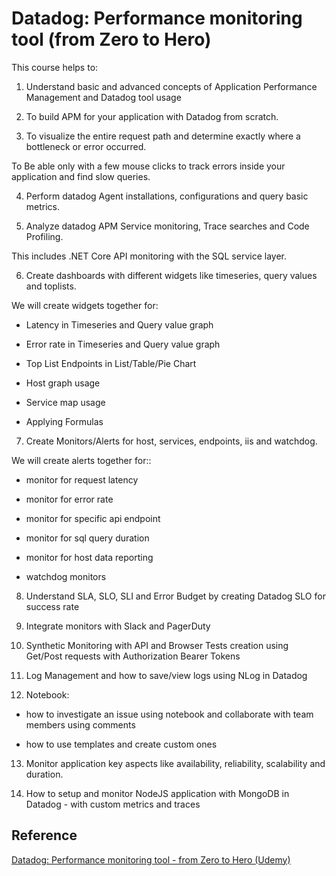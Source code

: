 # Datadog: Performance monitoring tool (from Zero to Hero)

This course helps to:

1. Understand basic and advanced concepts of Application Performance Management and Datadog tool usage

2. To build APM for your application with Datadog from scratch.

3. To visualize the entire request path and determine exactly where a bottleneck or error occurred.

To Be able only with a few mouse clicks to track errors inside your application and find slow queries.

4. Perform datadog Agent installations, configurations and query basic metrics.

5. Analyze datadog APM Service monitoring, Trace searches and Code Profiling.

This includes .NET Core API monitoring with the SQL service layer.

6. Create dashboards with different widgets like timeseries, query values and toplists.

We will create widgets together for:

- Latency in Timeseries and Query value graph

- Error rate in Timeseries and Query value graph

- Top List Endpoints in List/Table/Pie Chart

- Host graph usage

- Service map usage

- Applying Formulas

7. Create Monitors/Alerts for host, services, endpoints, iis and watchdog.

We will create alerts together for::

- monitor for request latency

- monitor for error rate

- monitor for specific api endpoint

- monitor for sql query duration

- monitor for host data reporting

- watchdog monitors

8. Understand SLA, SLO, SLI and Error Budget by creating Datadog SLO for success rate

9. Integrate monitors with Slack and PagerDuty

10. Synthetic Monitoring with API and Browser Tests creation using Get/Post requests with Authorization Bearer Tokens

11. Log Management and how to save/view logs using NLog in Datadog

12. Notebook:

- how to investigate an issue using notebook and collaborate with team members using comments

- how to use templates and create custom ones

13. Monitor application key aspects like availability, reliability, scalability and duration.

14. How to setup and monitor NodeJS application with MongoDB in Datadog - with custom metrics and traces

## Reference

[Datadog: Performance monitoring tool - from Zero to Hero (Udemy)](https://www.udemy.com/course/datadog-performance-monitoring-tool-from-zero-to-hero/)
